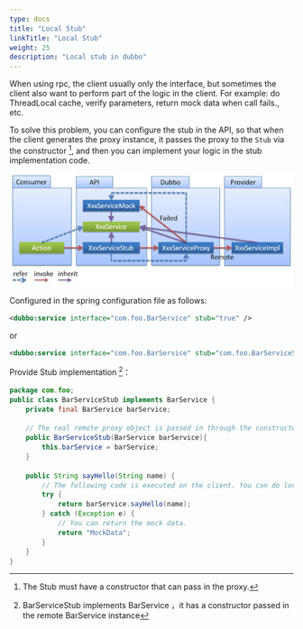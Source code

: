 ```yaml
---
type: docs
title: "Local Stub"
linkTitle: "Local Stub"
weight: 25
description: "Local stub in dubbo"
---
```


When using rpc, the client usually only the interface, but sometimes the client also want to perform part of the logic in the client. For example: do ThreadLocal cache, verify parameters, return mock data when call fails., etc.

To solve this problem, you can configure the stub in the API, so that when the client generates the proxy instance, it passes the proxy to the `Stub` via the constructor [^1], and then you can implement your logic in the stub implementation code.


![/user-guide/images/stub.jpg](/imgs/user/stub.jpg)

Configured in the spring configuration file as follows:

```xml
<dubbo:service interface="com.foo.BarService" stub="true" />
```

or

```xml
<dubbo:service interface="com.foo.BarService" stub="com.foo.BarServiceStub" />
```

Provide Stub implementation [^2]：

```java
package com.foo;
public class BarServiceStub implements BarService {
    private final BarService barService;

    // The real remote proxy object is passed in through the constructor
    public BarServiceStub(BarService barService){
        this.barService = barService;
    }

    public String sayHello(String name) {
        // The following code is executed on the client. You can do local ThreadLocal caching on the client side, or verify parameters, etc.
        try {
            return barService.sayHello(name);
        } catch (Exception e) {
            // You can return the mock data.
            return "MockData";
        }
    }
}
```

[^1]: The Stub must have a constructor that can pass in the proxy.
[^2]: BarServiceStub implements BarService ，it has a constructor passed in the remote BarService instance
